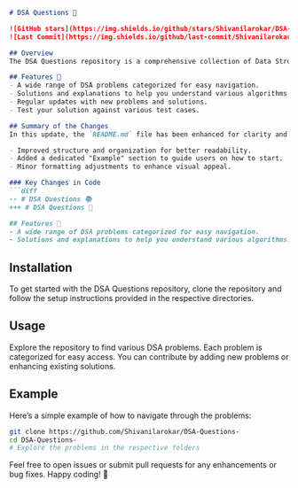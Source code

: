 ```markdown
# DSA Questions 📖

![GitHub stars](https://img.shields.io/github/stars/Shivanilarokar/DSA-Questions-?style=social) 
![Last Commit](https://img.shields.io/github/last-commit/Shivanilarokar/DSA-Questions-)

## Overview
The DSA Questions repository is a comprehensive collection of Data Structures and Algorithms (DSA) problems designed to help you improve your coding skills.

## Features 🚀
- A wide range of DSA problems categorized for easy navigation.
- Solutions and explanations to help you understand various algorithms.
- Regular updates with new problems and solutions.
- Test your solution against various test cases.

## Summary of the Changes
In this update, the `README.md` file has been enhanced for clarity and presentation. Key changes include:

- Improved structure and organization for better readability.
- Added a dedicated "Example" section to guide users on how to start.
- Minor formatting adjustments to enhance visual appeal.

### Key Changes in Code
```diff
-- # DSA Questions 📚
+++ # DSA Questions 📖

## Features 🚀
- A wide range of DSA problems categorized for easy navigation.
- Solutions and explanations to help you understand various algorithms.
```

## Installation
To get started with the DSA Questions repository, clone the repository and follow the setup instructions provided in the respective directories.

## Usage
Explore the repository to find various DSA problems. Each problem is categorized for easy access. You can contribute by adding new problems or enhancing existing solutions.

## Example
Here’s a simple example of how to navigate through the problems:

```bash
git clone https://github.com/Shivanilarokar/DSA-Questions-
cd DSA-Questions-
# Explore the problems in the respective folders
```

Feel free to open issues or submit pull requests for any enhancements or bug fixes. Happy coding! 🎉
```